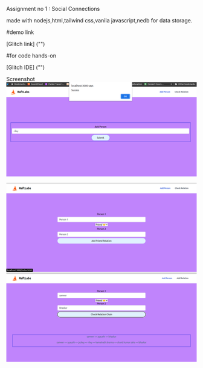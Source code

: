 Assignment no 1 : Social Connections

made with nodejs,html,tailwind css,vanila javascript,nedb for data storage.

#demo link

[Glitch link] ("") 

#for code hands-on

[Glitch IDE] ("") 

Screenshot 
<img src='./screenshots/1.png'>

<img src='./screenshots/2.png'>

<img src='./screenshots/3.png'>
